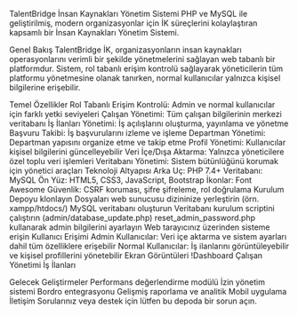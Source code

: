 TalentBridge İnsan Kaynakları Yönetim Sistemi
PHP ve MySQL ile geliştirilmiş, modern organizasyonlar için İK süreçlerini kolaylaştıran kapsamlı bir İnsan Kaynakları Yönetim Sistemi.

Genel Bakış
TalentBridge İK, organizasyonların insan kaynakları operasyonlarını verimli bir şekilde yönetmelerini sağlayan web tabanlı bir platformdur. Sistem, rol tabanlı erişim kontrolü sağlayarak yöneticilerin tüm platformu yönetmesine olanak tanırken, normal kullanıcılar yalnızca kişisel bilgilerine erişebilir.

Temel Özellikler
Rol Tabanlı Erişim Kontrolü: Admin ve normal kullanıcılar için farklı yetki seviyeleri
Çalışan Yönetimi: Tüm çalışan bilgilerinin merkezi veritabanı
İş İlanları Yönetimi: İş açılışlarını oluşturma, yayınlama ve yönetme
Başvuru Takibi: İş başvurularını izleme ve işleme
Departman Yönetimi: Departman yapısını organize etme ve takip etme
Profil Yönetimi: Kullanıcılar kişisel bilgilerini güncelleyebilir
Veri İçe/Dışa Aktarma: Yalnızca yöneticilere özel toplu veri işlemleri
Veritabanı Yönetimi: Sistem bütünlüğünü korumak için yönetici araçları
Teknoloji Altyapısı
Arka Uç: PHP 7.4+
Veritabanı: MySQL
Ön Yüz: HTML5, CSS3, JavaScript, Bootstrap
İkonlar: Font Awesome
Güvenlik: CSRF koruması, şifre şifreleme, rol doğrulama
Kurulum
Depoyu klonlayın
Dosyaları web sunucusu dizininize yerleştirin (örn. xampp/htdocs/)
MySQL veritabanı oluşturun
Veritabanı kurulum scriptini çalıştırın (admin/database_update.php)
reset_admin_password.php kullanarak admin bilgilerini ayarlayın
Web tarayıcınız üzerinden sisteme erişin
Kullanıcı Erişimi
Admin Kullanıcılar: Veri içe aktarma ve sistem ayarları dahil tüm özelliklere erişebilir
Normal Kullanıcılar: İş ilanlarını görüntüleyebilir ve kişisel profillerini yönetebilir
Ekran Görüntüleri
!Dashboard Çalışan Yönetimi İş İlanları

Gelecek Geliştirmeler
Performans değerlendirme modülü
İzin yönetim sistemi
Bordro entegrasyonu
Gelişmiş raporlama ve analitik
Mobil uygulama
İletişim
Sorularınız veya destek için lütfen bu depoda bir sorun açın.